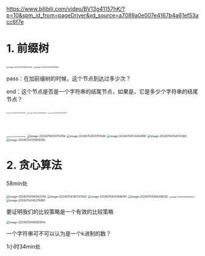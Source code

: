 https://www.bilibili.com/video/BV13g41157hK/?p=10&spm_id_from=pageDriver&vd_source=a7089a0e007e4167b4a61ef53acc6f7e

# 1. 前缀树

<img src="算法相关图片/image-20240704114625492.png" alt="image-20240704114625492" style="zoom: 33%;" />



<img src="算法相关图片/image-20240704114951046.png" alt="image-20240704114951046" style="zoom:33%;" />

pass：在加前缀树的时候，这个节点到达过多少次？

end：这个节点是否是一个字符串的结尾节点，如果是，它是多少个字符串的结尾节点？

<img src="算法相关图片/image-20240704115506597.png" alt="image-20240704115506597" style="zoom:25%;" />                                                    <img src="算法相关图片/image-20240704115535593.png" alt="image-20240704115535593" style="zoom:25%;" />                                    <img src="算法相关图片/image-20240704115626791.png" alt="image-20240704115626791" style="zoom:25%;" />   





​               

<img src="算法相关图片/image-20240704115654443.png" alt="image-20240704115654443" style="zoom: 25%;" />







<img src="算法相关图片/image-20240704120110794.png" alt="image-20240704120110794" style="zoom: 50%;" />



<img src="算法相关图片/image-20240704120751049.png" alt="image-20240704120751049" style="zoom: 50%;" />



<img src="算法相关图片/image-20240704134304910.png" alt="image-20240704134304910" style="zoom: 50%;" />



<img src="算法相关图片/image-20240704134513383.png" alt="image-20240704134513383" style="zoom:50%;" />



<img src="算法相关图片/image-20240704135619280.png" alt="image-20240704135619280" style="zoom:50%;" />

# 2. 贪心算法

58min处

<img src="算法相关图片/image-20240704140042758.png" alt="image-20240704140042758" style="zoom:50%;" />



<img src="算法相关图片/image-20240704140337630.png" alt="image-20240704140337630" style="zoom:50%;" />



<img src="算法相关图片/image-20240704143946761.png" alt="image-20240704143946761" style="zoom:50%;" />



<img src="算法相关图片/image-20240704144256030.png" alt="image-20240704144256030" style="zoom:50%;" />

 <img src="算法相关图片/image-20240704145120573.png" alt="image-20240704145120573" style="zoom: 33%;" />

<img src="算法相关图片/image-20240704145215080.png" alt="image-20240704145215080" style="zoom: 50%;" />

要证明我们的比较策略是一个有效的比较策略

<img src="算法相关图片/image-20240704145805614.png" alt="image-20240704145805614" style="zoom:50%;" />

一个字符串可不可以认为是一个k进制的数？

1小时34min处





















































